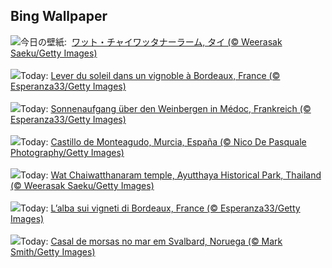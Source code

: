 ## Bing Wallpaper
![](https://www.bing.com/th?id=OHR.AyutthayaTemple_JA-JP9148081636_UHD.jpg&w=1000)今日の壁紙: &nbsp;[ワット・チャイワッタナーラーム, タイ (© Weerasak Saeku/Getty Images)](https://www.bing.com/th?id=OHR.AyutthayaTemple_JA-JP9148081636_UHD.jpg)
<br><br/>
![](https://www.bing.com/th?id=OHR.MarathonMedoc_FR-FR5430378325_UHD.jpg&w=1000)Today: [Lever du soleil dans un vignoble à Bordeaux, France (© Esperanza33/Getty Images)](https://www.bing.com/th?id=OHR.MarathonMedoc_FR-FR5430378325_UHD.jpg)
<br><br/>
![](https://www.bing.com/th?id=OHR.MarathonMedoc_DE-DE0778851579_UHD.jpg&w=1000)Today: [Sonnenaufgang über den Weinbergen in Médoc, Frankreich (© Esperanza33/Getty Images)](https://www.bing.com/th?id=OHR.MarathonMedoc_DE-DE0778851579_UHD.jpg)
<br><br/>
![](https://www.bing.com/th?id=OHR.FeriaDeMurcia_ES-ES7651108908_UHD.jpg&w=1000)Today: [Castillo de Monteagudo, Murcia, España (© Nico De Pasquale Photography/Getty Images)](https://www.bing.com/th?id=OHR.FeriaDeMurcia_ES-ES7651108908_UHD.jpg)
<br><br/>
![](https://www.bing.com/th?id=OHR.AyutthayaTemple_EN-GB3078921949_UHD.jpg&w=1000)Today: [Wat Chaiwatthanaram temple, Ayutthaya Historical Park, Thailand (© Weerasak Saeku/Getty Images)](https://www.bing.com/th?id=OHR.AyutthayaTemple_EN-GB3078921949_UHD.jpg)
<br><br/>
![](https://www.bing.com/th?id=OHR.MarathonMedoc_IT-IT6196597856_UHD.jpg&w=1000)Today: [L’alba sui vigneti di Bordeaux, France (© Esperanza33/Getty Images)](https://www.bing.com/th?id=OHR.MarathonMedoc_IT-IT6196597856_UHD.jpg)
<br><br/>
![](https://www.bing.com/th?id=OHR.WalrusSvalbard_PT-BR0496764214_UHD.jpg&w=1000)Today: [Casal de morsas no mar em Svalbard, Noruega (© Mark Smith/Getty Images)](https://www.bing.com/th?id=OHR.WalrusSvalbard_PT-BR0496764214_UHD.jpg)
<br><br/>
